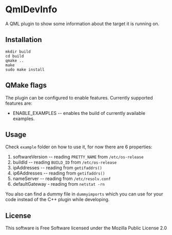 QmlDevInfo
==========

A QML plugin to show some information about the target it is running on.

## Installation

    mkdir build
    cd build
    qmake ..
    make
    sudo make install

## QMake flags

The plugin can be configured to enable features. Currently supported features 
are:

* ENABLE_EXAMPLES -- enables the build of currently available examples. 

## Usage

Check `example` folder on how to use it, for now there are 6 properties:

1. softwareVersion -- reading `PRETTY_NAME` from `/etc/os-release`
2. buildId -- reading `BUILD_ID` from `/etc/os-release`
2. ipAddresses -- reading from `getifaddrs()`
3. ip6Addresses -- reading from `getifaddrs()`
4. nameServer -- reading from `/etc/resolv.conf`
5. defaultGateway - reading from `netstat -rn`

You also can find a dummy file in `dummyimports` which you can use for
your code instead of the C++ plugin while developing.

## License

This software is Free Software licensed under the Mozilla Public License 2.0
